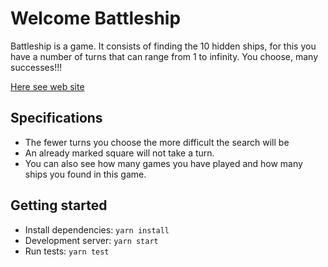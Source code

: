 # Welcome Battleship

Battleship is a game. It consists of finding the 10 hidden ships, for this you have a number of turns that can range from 1 to infinity. You choose, many successes!!!

[Here see web site](https://always-vegan-food.herokuapp.com/)

## Specifications

- The fewer turns you choose the more difficult the search will be
- An already marked square will not take a turn. 
- You can also see how many games you have played and how many ships you found in this game. 


## Getting started

- Install dependencies: `yarn install`
- Development server: `yarn start`
- Run tests: `yarn test`
